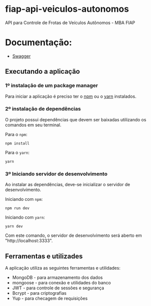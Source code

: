 # fiap-api-veiculos-autonomos
API para Controle de Frotas de Veículos Autônomos - MBA FIAP

# Documentação:
* [Swagger](https://app.swaggerhub.com/apis/gabrielsouzaa/course-api/1.0.0#/)

## Executando a aplicação

### 1º instalação de um package manager

Para iniciar a aplicação é preciso ter o [npm](https://www.npmjs.com/) ou o [yarn](https://yarnpkg.com) instalados.

### 2º instalação de dependências

O projeto possui dependências que devem ser baixadas utilizando os comandos em seu terminal.

Para o `npm`:

```
npm install
```

Para o `yarn`:

```
yarn
```

### 3º Iniciando servidor de desenvolvimento

Ao instalar as dependências, deve-se inicializar o servidor de desenvolvimento.

Iniciando com `npm`:

```
npm run dev
```

Iniciando com `yarn`:

```
yarn dev
```

Com este comando, o servidor de desenvolvimento será aberto em "http://localhost:3333".

## Ferramentas e utilizades

A aplicação utiliza as seguintes ferramentas e utilidades:

* MongoDB - para armazenamento dos dados
* mongoose - para conexão e utilidades do banco
* JWT - para controle de sessões e segurança
* Bcrypt - para criptografias
* Yup - para checagem de requisições
